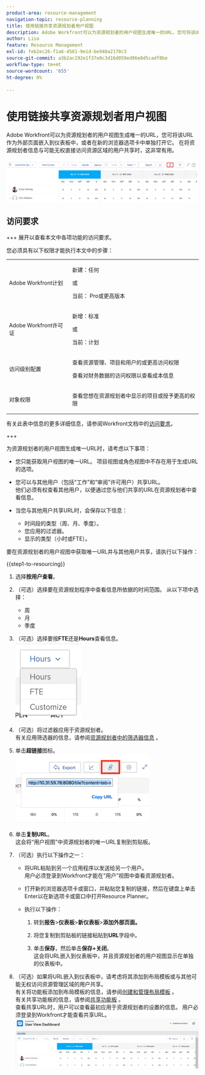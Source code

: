 ```yaml
---
product-area: resource-management
navigation-topic: resource-planning
title: 使用链接共享资源规划者用户视图
description: Adobe Workfront可以为资源规划者的用户视图生成唯一的URL，您可将该URL作为外部页面嵌入到仪表板中，或者在新的浏览器选项卡中单独打开它。 在将资源规划者信息与可能无权直接访问资源区域的用户共享时，这非常有用。
author: Lisa
feature: Resource Management
exl-id: feb2ec26-f1a6-4581-9e1d-be948a2170c3
source-git-commit: a3b2ac192e1f37e0c3d16d059ed96e8d5cadf8be
workflow-type: tm+mt
source-wordcount: '655'
ht-degree: 0%

---
```


# 使用链接共享资源规划者用户视图

Adobe Workfront可以为资源规划者的用户视图生成唯一的URL，您可将该URL作为外部页面嵌入到仪表板中，或者在新的浏览器选项卡中单独打开它。 在将资源规划者信息与可能无权直接访问资源区域的用户共享时，这非常有用。

![带有链接的用户视图](assets/rp-user-view-with-link-highlight-350x49.png)

## 访问要求

+++ 展开以查看本文中各项功能的访问要求。

您必须具有以下权限才能执行本文中的步骤：

<table style="table-layout:auto"> 
 <col> 
 <col> 
 <tbody> 
  <tr> 
   <td role="rowheader">Adobe Workfront计划</td> 
    <td><p>新建：任何</p>
       <p>或</p>
       <p>当前： Pro或更高版本</p> </td> 
  </tr> 
  <tr> 
   <td role="rowheader">Adobe Workfront许可证</td> 
   <td><p>新增：标准</p>
       <p>或</p>
       <p>当前：计划</p></td> 
  </tr> 
  <tr> 
   <td role="rowheader">访问级别配置</td> 
   <td> <p>查看资源管理、项目和用户的或更高访问权限</p> <p>查看对财务数据的访问权限以查看成本信息</p></td> 
  </tr> 
  <tr> 
   <td role="rowheader">对象权限</td> 
   <td> <p>查看您想在资源规划者中显示的项目或授予更高的权限</p></td> 
  </tr> 
 </tbody> 
</table>

有关此表中信息的更多详细信息，请参阅Workfront文档中的[访问要求](/help/quicksilver/administration-and-setup/add-users/access-levels-and-object-permissions/access-level-requirements-in-documentation.md)。

+++


为资源规划者的用户视图生成唯一URL时，请考虑以下事项：

* 您只能获取用户视图的唯一URL。 项目视图或角色视图中不存在用于生成URL的选项。
* 您可以与其他用户（包括“工作”和“审阅”许可用户）共享URL。\
  他们必须有权查看其他用户，以便通过您与他们共享的URL在资源规划者中查看信息。
* 当您与其他用户共享URL时，会保存以下信息：

   * 时间段的类型（周、月、季度）。
   * 您应用的过滤器。
   * 显示的类型（小时或FTE）。

要在资源规划者的用户视图中获取唯一URL并与其他用户共享，请执行以下操作：

{{step1-to-resourcing}}

1. 选择&#x200B;**按用户查看**。
1. （可选）选择要在资源规划程序中查看信息所依据的时间范围。 从以下项中选择：

   * 周
   * 月
   * 季度

1. （可选）选择要按&#x200B;**FTE**&#x200B;还是&#x200B;**Hours**&#x200B;查看信息。\
   ![RP_hours_or_fte_in_user_view.png](assets/rp-hours-or-fte-in-user-view.png)

1. （可选）将过滤器应用于资源规划者。\
   有关应用筛选器的信息，请参阅[资源规划者中的筛选器信息](../../resource-mgmt/resource-planning/filter-resource-planner.md) 。

1. 单击&#x200B;**超链接**&#x200B;图标。\
   ![RP_Storm_generate_URL_with_copy_URL_link.png](assets/rp-storm-generate-url-with-copy-url-link-350x182.png)

1. 单击&#x200B;**复制URL**。\
   这会将“用户视图”中资源规划者的唯一URL复制到剪贴板。

1. （可选）执行以下操作之一：  

   * 将URL粘贴到另一个应用程序以发送给另一个用户。\
     用户必须登录到Workfront才能在“用户”视图中查看资源规划者。
   * 打开新的浏览器选项卡或窗口，并粘贴您复制的链接，然后在键盘上单击Enter以在新选项卡或窗口中打开Resource Planner。
   * 执行以下操作：

     <!--   
     <MadCap:conditionalText data-mc-conditions="QuicksilverOrClassic.Draft mode">   
     (NOTE:&nbsp;turn this into a numbered list)   
     </MadCap:conditionalText>   
     -->

      1. 转到&#x200B;**报告**>**仪表板**>**新仪表板**>**添加外部页面。**

      1. 将您复制到剪贴板的链接粘贴到&#x200B;**URL**&#x200B;字段中。
      1. 单击&#x200B;**保存**，然后单击&#x200B;**保存+关闭**。\
         这会将URL嵌入到仪表板中，并且资源规划者的用户视图显示在单独的仪表板中。

1. （可选）如果将URL嵌入到仪表板中，请考虑将其添加到布局模板或与其他可能无权访问资源管理区域的用户共享。\
   有关将功能板添加到布局模板的信息，请参阅[创建和管理布局模板](../../administration-and-setup/customize-workfront/use-layout-templates/create-and-manage-layout-templates.md) 。\
   有关共享功能板的信息，请参阅[共享功能板](../../reports-and-dashboards/dashboards/creating-and-managing-dashboards/share-dashboard.md) 。\
   查看共享URL时，用户可以查看最初应用于资源规划者的设置的信息。 用户必须登录到Workfront才能查看共享URL。\
   ![user_view_dashoard_from_unique_url.png](assets/user-view-dashoard-from-unique-url-350x85.png)
